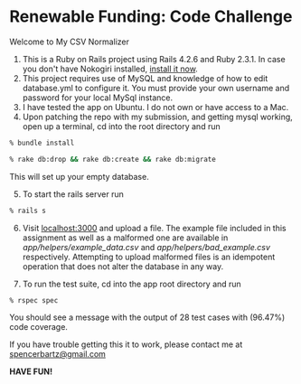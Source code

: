 Renewable Funding: Code Challenge
=================================

Welcome to My CSV Normalizer

1. This is a Ruby on Rails project using Rails 4.2.6 and Ruby 2.3.1. In case you
don't  have Nokogiri installed, [install it now](https://rubygems.org/gems/nokogiri/versions/1.7.0.1).
2. This project requires use of MySQL and knowledge of how to edit database.yml to configure it.
You must provide your own username and password for your local MySql instance.
3. I have tested the app on Ubuntu. I do not own or have access to a Mac.
4. Upon patching the repo with my submission, and getting mysql working,
open up a terminal, cd into the root directory and run

  ```bash
  % bundle install
  ```

  ```bash
  % rake db:drop && rake db:create && rake db:migrate
  ```
 This will set up your empty database.

5. To start the rails server run
  ```bash
  % rails s
  ```

6. Visit [localhost:3000](http://localhost:3000) and upload a file. The example file
included in this assignment as well as a malformed one are available in
*app/helpers/example_data.csv* and *app/helpers/bad_example.csv* respectively.
Attempting to upload malformed files is an idempotent operation that does not
alter the database in any way.

7. To run the test suite, cd into the app root directory and run
  ```bash
  % rspec spec
  ```
You should see a message with the output of 28 test cases with (96.47%) code coverage.

If you have trouble getting this it to work, please contact me at spencerbartz@gmail.com

**HAVE FUN!**
